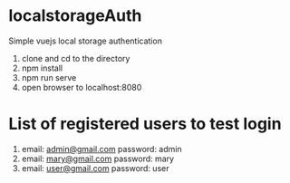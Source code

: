 # localstorageAuth
Simple vuejs local storage authentication
1. clone and cd to the directory
2. npm install
2. npm run serve
3. open browser to localhost:8080

# List of registered users to test login
1. email: admin@gmail.com password: admin
2. email: mary@gmail.com password: mary
3. email: user@gmail.com password: user
